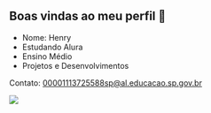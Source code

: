 ## Boas vindas ao meu perfil 👋


- Nome: Henry
- Estudando Alura
- Ensino Médio
- Projetos e Desenvolvimentos


Contato: 00001113725588sp@al.educacao.sp.gov.br


![](https://tenor.com/assets/img/icons/link.svg)
